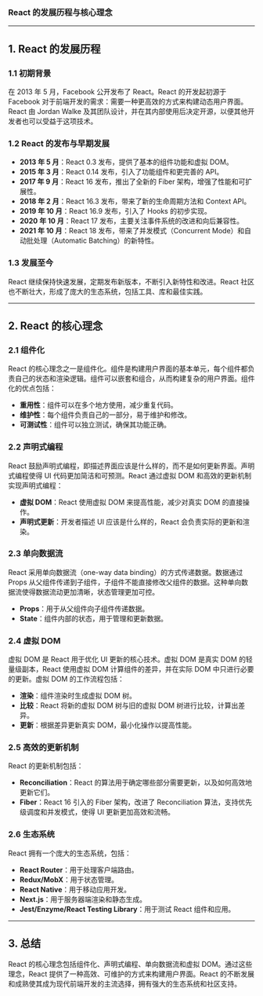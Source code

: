 ### React 的发展历程与核心理念

---

## **1. React 的发展历程**

### **1.1 初期背景**

在 2013 年 5 月，Facebook 公开发布了 React。React 的开发起初源于 Facebook 对于前端开发的需求：需要一种更高效的方式来构建动态用户界面。React 由 Jordan Walke 及其团队设计，并在其内部使用后决定开源，以便其他开发者也可以受益于这项技术。

### **1.2 React 的发布与早期发展**

- **2013 年 5 月**：React 0.3 发布，提供了基本的组件功能和虚拟 DOM。
- **2015 年 3 月**：React 0.14 发布，引入了功能组件和更完善的 API。
- **2017 年 9 月**：React 16 发布，推出了全新的 Fiber 架构，增强了性能和可扩展性。
- **2018 年 2 月**：React 16.3 发布，带来了新的生命周期方法和 Context API。
- **2019 年 10 月**：React 16.9 发布，引入了 Hooks 的初步实现。
- **2020 年 10 月**：React 17 发布，主要关注事件系统的改进和向后兼容性。
- **2021 年 10 月**：React 18 发布，带来了并发模式（Concurrent Mode）和自动批处理（Automatic Batching）的新特性。

### **1.3 发展至今**

React 继续保持快速发展，定期发布新版本，不断引入新特性和改进。React 社区也不断壮大，形成了庞大的生态系统，包括工具、库和最佳实践。

---

## **2. React 的核心理念**

### **2.1 组件化**

React 的核心理念之一是组件化。组件是构建用户界面的基本单元，每个组件都负责自己的状态和渲染逻辑。组件可以嵌套和组合，从而构建复杂的用户界面。组件化的优点包括：

- **重用性**：组件可以在多个地方使用，减少重复代码。
- **维护性**：每个组件负责自己的一部分，易于维护和修改。
- **可测试性**：组件可以独立测试，确保其功能正确。

### **2.2 声明式编程**

React 鼓励声明式编程，即描述界面应该是什么样的，而不是如何更新界面。声明式编程使得 UI 代码更加简洁和可预测。React 通过虚拟 DOM 和高效的更新机制实现声明式编程：

- **虚拟 DOM**：React 使用虚拟 DOM 来提高性能，减少对真实 DOM 的直接操作。
- **声明式更新**：开发者描述 UI 应该是什么样的，React 会负责实际的更新和渲染。

### **2.3 单向数据流**

React 采用单向数据流（one-way data binding）的方式传递数据。数据通过 Props 从父组件传递到子组件，子组件不能直接修改父组件的数据。这种单向数据流使得数据流动更加清晰，状态管理更加可控。

- **Props**：用于从父组件向子组件传递数据。
- **State**：组件内部的状态，用于管理和更新数据。

### **2.4 虚拟 DOM**

虚拟 DOM 是 React 用于优化 UI 更新的核心技术。虚拟 DOM 是真实 DOM 的轻量级副本，React 使用虚拟 DOM 计算组件的差异，并在实际 DOM 中只进行必要的更新。虚拟 DOM 的工作流程包括：

- **渲染**：组件渲染时生成虚拟 DOM 树。
- **比较**：React 将新的虚拟 DOM 树与旧的虚拟 DOM 树进行比较，计算出差异。
- **更新**：根据差异更新真实 DOM，最小化操作以提高性能。

### **2.5 高效的更新机制**

React 的更新机制包括：

- **Reconciliation**：React 的算法用于确定哪些部分需要更新，以及如何高效地更新它们。
- **Fiber**：React 16 引入的 Fiber 架构，改进了 Reconciliation 算法，支持优先级调度和并发模式，使得 UI 更新更加高效和流畅。

### **2.6 生态系统**

React 拥有一个庞大的生态系统，包括：

- **React Router**：用于处理客户端路由。
- **Redux/MobX**：用于状态管理。
- **React Native**：用于移动应用开发。
- **Next.js**：用于服务器端渲染和静态生成。
- **Jest/Enzyme/React Testing Library**：用于测试 React 组件和应用。

---

## **3. 总结**

React 的核心理念包括组件化、声明式编程、单向数据流和虚拟 DOM。通过这些理念，React 提供了一种高效、可维护的方式来构建用户界面。React 的不断发展和成熟使其成为现代前端开发的主流选择，拥有强大的生态系统和社区支持。